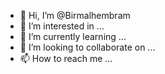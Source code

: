 - 👋 Hi, I’m @Birmalhembram
- 👀 I’m interested in ...
- 🌱 I’m currently learning ...
- 💞️ I’m looking to collaborate on ...
- 📫 How to reach me ...

<!---
Birmalhembram/Birmalhembram is a ✨ special ✨ repository because its `README.md` (this file) appears on your GitHub profile.
You can click the Preview link to take a look at your changes.
--->
